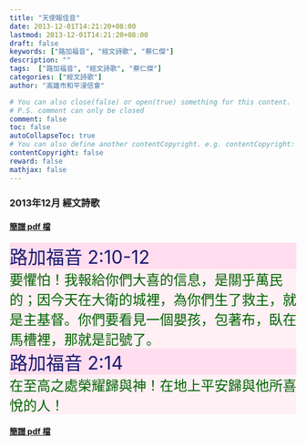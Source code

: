 ```yaml
---
title: "天使報佳音"
date: 2013-12-01T14:21:20+08:00
lastmod: 2013-12-01T14:21:20+08:00
draft: false
keywords: ["路加福音", "經文詩歌", "蔡仁傑"]
description: ""
tags:  ["路加福音", "經文詩歌", "蔡仁傑"]
categories: ["經文詩歌"]
author: "高雄市和平浸信會"

# You can also close(false) or open(true) something for this content.
# P.S. comment can only be closed
comment: false
toc: false
autoCollapseToc: true
# You can also define another contentCopyright. e.g. contentCopyright: "This is another copyright."
contentCopyright: false
reward: false
mathjax: false
---
```


### 2013年12月 經文詩歌

#### [簡譜 pdf 檔](/pdf-h/h201312.pdf "天使報佳音")

<div style="background-color:#FFDDEE"><font size="6", color="#191970">
路加福音 2:10-12
</font>
</div>

<div style="background-color:#FFF0F5"><font size="5", color="#006400">
要懼怕！我報給你們大喜的信息，是關乎萬民的；因今天在大衛的城裡，為你們生了救主，就是主基督。你們要看見一個嬰孩，包著布，臥在馬槽裡，那就是記號了。
</font>
</div>

<div style="background-color:#FFDDEE"><font size="6", color="#191970">
路加福音 2:14
</font>
</div>

<div style="background-color:#FFF0F5"><font size="5", color="#006400">
在至高之處榮耀歸與神！在地上平安歸與他所喜悅的人！
</font>
</div>

#### [簡譜 pdf 檔](/pdf-h/h201312.pdf "天使報佳音")